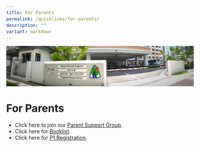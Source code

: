 ```yaml
---
title: For Parents
permalink: /quicklinks/for-parents/
description: ""
variant: markdown
---
```

![](/images/About%20Us.jpg)

# For Parents

*   Click here to join our [Parent Support Group](https://go.gov.sg/asps-psg).
*  Click here for  [Booklist](/booklist-2024/).
*  Click here for [P1 Registration](/p1-registration/).